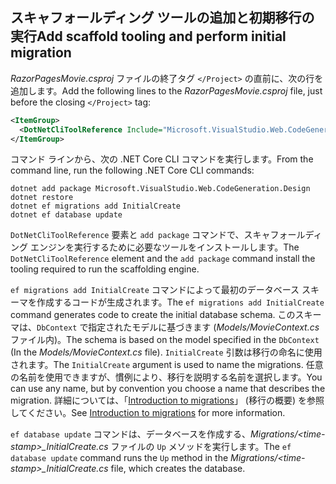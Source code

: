 <a name="cli"></a>

## <a name="add-scaffold-tooling-and-perform-initial-migration"></a><span data-ttu-id="3a6d6-101">スキャフォールディング ツールの追加と初期移行の実行</span><span class="sxs-lookup"><span data-stu-id="3a6d6-101">Add scaffold tooling and perform initial migration</span></span>

<span data-ttu-id="3a6d6-102">*RazorPagesMovie.csproj* ファイルの終了タグ `</Project>` の直前に、次の行を追加します。</span><span class="sxs-lookup"><span data-stu-id="3a6d6-102">Add the following lines to the *RazorPagesMovie.csproj* file, just before the closing `</Project>` tag:</span></span>

```xml
<ItemGroup>
  <DotNetCliToolReference Include="Microsoft.VisualStudio.Web.CodeGeneration.Tools" Version="2.1.0-preview1-final"/>
</ItemGroup>
```
  
<span data-ttu-id="3a6d6-103">コマンド ラインから、次の .NET Core CLI コマンドを実行します。</span><span class="sxs-lookup"><span data-stu-id="3a6d6-103">From the command line, run the following .NET Core CLI commands:</span></span>

```console
dotnet add package Microsoft.VisualStudio.Web.CodeGeneration.Design
dotnet restore
dotnet ef migrations add InitialCreate
dotnet ef database update
```

<span data-ttu-id="3a6d6-104">`DotNetCliToolReference` 要素と `add package` コマンドで、スキャフォールディング エンジンを実行するために必要なツールをインストールします。</span><span class="sxs-lookup"><span data-stu-id="3a6d6-104">The `DotNetCliToolReference` element and the `add package` command install the tooling required to run the scaffolding engine.</span></span>

<span data-ttu-id="3a6d6-105">`ef migrations add InitialCreate` コマンドによって最初のデータベース スキーマを作成するコードが生成されます。</span><span class="sxs-lookup"><span data-stu-id="3a6d6-105">The `ef migrations add InitialCreate` command generates code to create the initial database schema.</span></span> <span data-ttu-id="3a6d6-106">このスキーマは、`DbContext` で指定されたモデルに基づきます (*Models/MovieContext.cs* ファイル内)。</span><span class="sxs-lookup"><span data-stu-id="3a6d6-106">The schema is based on the model specified in the `DbContext` (In the *Models/MovieContext.cs* file).</span></span> <span data-ttu-id="3a6d6-107">`InitialCreate` 引数は移行の命名に使用されます。</span><span class="sxs-lookup"><span data-stu-id="3a6d6-107">The `InitialCreate` argument is used to name the migrations.</span></span> <span data-ttu-id="3a6d6-108">任意の名前を使用できますが、慣例により、移行を説明する名前を選択します。</span><span class="sxs-lookup"><span data-stu-id="3a6d6-108">You can use any name, but by convention you choose a name that describes the migration.</span></span> <span data-ttu-id="3a6d6-109">詳細については、「[Introduction to migrations](xref:data/ef-mvc/migrations#introduction-to-migrations)」 (移行の概要) を参照してください。</span><span class="sxs-lookup"><span data-stu-id="3a6d6-109">See [Introduction to migrations](xref:data/ef-mvc/migrations#introduction-to-migrations) for more information.</span></span>

<span data-ttu-id="3a6d6-110">`ef database update` コマンドは、データベースを作成する、*Migrations/\<time-stamp>_InitialCreate.cs* ファイルの `Up` メソッドを実行します。</span><span class="sxs-lookup"><span data-stu-id="3a6d6-110">The `ef database update` command runs the `Up` method in the *Migrations/\<time-stamp>_InitialCreate.cs* file, which creates the database.</span></span>
